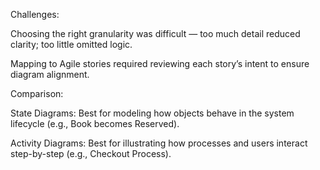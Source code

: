 Challenges:

Choosing the right granularity was difficult — too much detail reduced clarity; too little omitted logic.

Mapping to Agile stories required reviewing each story’s intent to ensure diagram alignment.

Comparison:

State Diagrams: Best for modeling how objects behave in the system lifecycle (e.g., Book becomes Reserved).

Activity Diagrams: Best for illustrating how processes and users interact step-by-step (e.g., Checkout Process).
